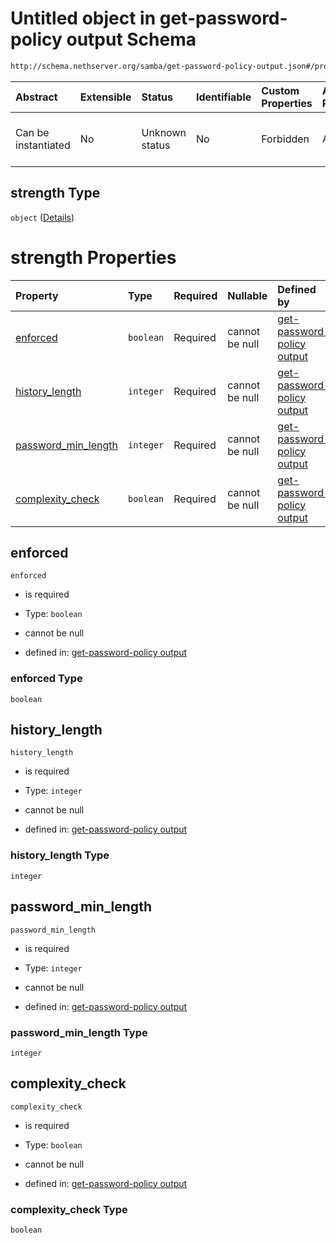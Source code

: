 # Untitled object in get-password-policy output Schema

```txt
http://schema.nethserver.org/samba/get-password-policy-output.json#/properties/strength
```



| Abstract            | Extensible | Status         | Identifiable | Custom Properties | Additional Properties | Access Restrictions | Defined In                                                                                        |
| :------------------ | :--------- | :------------- | :----------- | :---------------- | :-------------------- | :------------------ | :------------------------------------------------------------------------------------------------ |
| Can be instantiated | No         | Unknown status | No           | Forbidden         | Allowed               | none                | [get-password-policy-output.json\*](samba/get-password-policy-output.json "open original schema") |

## strength Type

`object` ([Details](get-password-policy-output-properties-strength.md))

# strength Properties

| Property                                      | Type      | Required | Nullable       | Defined by                                                                                                                                                                                                                              |
| :-------------------------------------------- | :-------- | :------- | :------------- | :-------------------------------------------------------------------------------------------------------------------------------------------------------------------------------------------------------------------------------------- |
| [enforced](#enforced)                         | `boolean` | Required | cannot be null | [get-password-policy output](get-password-policy-output-properties-strength-properties-enforced.md "http://schema.nethserver.org/samba/get-password-policy-output.json#/properties/strength/properties/enforced")                       |
| [history\_length](#history_length)            | `integer` | Required | cannot be null | [get-password-policy output](get-password-policy-output-properties-strength-properties-history_length.md "http://schema.nethserver.org/samba/get-password-policy-output.json#/properties/strength/properties/history_length")           |
| [password\_min\_length](#password_min_length) | `integer` | Required | cannot be null | [get-password-policy output](get-password-policy-output-properties-strength-properties-password_min_length.md "http://schema.nethserver.org/samba/get-password-policy-output.json#/properties/strength/properties/password_min_length") |
| [complexity\_check](#complexity_check)        | `boolean` | Required | cannot be null | [get-password-policy output](get-password-policy-output-properties-strength-properties-complexity_check.md "http://schema.nethserver.org/samba/get-password-policy-output.json#/properties/strength/properties/complexity_check")       |

## enforced



`enforced`

*   is required

*   Type: `boolean`

*   cannot be null

*   defined in: [get-password-policy output](get-password-policy-output-properties-strength-properties-enforced.md "http://schema.nethserver.org/samba/get-password-policy-output.json#/properties/strength/properties/enforced")

### enforced Type

`boolean`

## history\_length



`history_length`

*   is required

*   Type: `integer`

*   cannot be null

*   defined in: [get-password-policy output](get-password-policy-output-properties-strength-properties-history_length.md "http://schema.nethserver.org/samba/get-password-policy-output.json#/properties/strength/properties/history_length")

### history\_length Type

`integer`

## password\_min\_length



`password_min_length`

*   is required

*   Type: `integer`

*   cannot be null

*   defined in: [get-password-policy output](get-password-policy-output-properties-strength-properties-password_min_length.md "http://schema.nethserver.org/samba/get-password-policy-output.json#/properties/strength/properties/password_min_length")

### password\_min\_length Type

`integer`

## complexity\_check



`complexity_check`

*   is required

*   Type: `boolean`

*   cannot be null

*   defined in: [get-password-policy output](get-password-policy-output-properties-strength-properties-complexity_check.md "http://schema.nethserver.org/samba/get-password-policy-output.json#/properties/strength/properties/complexity_check")

### complexity\_check Type

`boolean`
